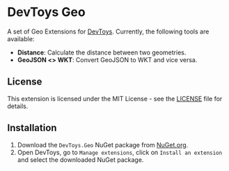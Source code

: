 # DevToys Geo

A set of Geo Extensions for [DevToys](https://devtoys.app/). 
Currently, the following tools are available:
* **Distance**: Calculate the distance between two geometries.
* **GeoJSON <> WKT**: Convert GeoJSON to WKT and vice versa.

## License

This extension is licensed under the MIT License - see the [LICENSE](https://github.com/jonnekleijer/DevToys.Geo/blob/main/LICENSE) file for details.

## Installation

1. Download the `DevToys.Geo` NuGet package from [NuGet.org](https://www.nuget.org/packages/jonnekleijer/DevToys.Geo/).
2. Open DevToys, go to `Manage extensions`, click on `Install an extension` and select the downloaded NuGet package.